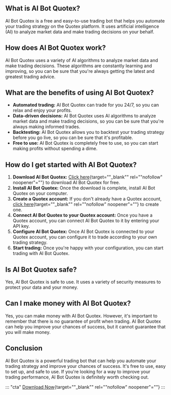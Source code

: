## What is AI Bot Quotex?

AI Bot Quotex is a free and easy-to-use trading bot that helps you
automate your trading strategy on the Quotex platform. It uses
artificial intelligence (AI) to analyze market data and make trading
decisions on your behalf.

## How does AI Bot Quotex work?

AI Bot Quotex uses a variety of AI algorithms to analyze market data and
make trading decisions. These algorithms are constantly learning and
improving, so you can be sure that you\'re always getting the latest and
greatest trading advice.

## What are the benefits of using AI Bot Quotex?

-   **Automated trading:** AI Bot Quotex can trade for you 24/7, so you
    can relax and enjoy your profits.
-   **Data-driven decisions:** AI Bot Quotex uses AI algorithms to
    analyze market data and make trading decisions, so you can be sure
    that you\'re always making informed trades.
-   **Backtesting:** AI Bot Quotex allows you to backtest your trading
    strategy before you go live, so you can be sure that it\'s
    profitable.
-   **Free to use:** AI Bot Quotex is completely free to use, so you can
    start making profits without spending a dime.

## How do I get started with AI Bot Quotex?

1.  **Download AI Bot Quotex:** [Click
    here](\%22https://traff.sbs/brokerqxlid\%22){target=""_blank""
    rel=""nofollow" noopener"=""} to download AI Bot Quotex for
    free.
2.  **Install AI Bot Quotex:** Once the download is complete, install AI
    Bot Quotex on your computer.
3.  **Create a Quotex account:** If you don\'t already have a Quotex
    account, [click
    here](\%22https://quotex.io/en/registration\%22){target=""_blank""
    rel=""nofollow" noopener"=""} to create one.
4.  **Connect AI Bot Quotex to your Quotex account:** Once you have a
    Quotex account, you can connect AI Bot Quotex to it by entering your
    API key.
5.  **Configure AI Bot Quotex:** Once AI Bot Quotex is connected to your
    Quotex account, you can configure it to trade according to your own
    trading strategy.
6.  **Start trading:** Once you\'re happy with your configuration, you
    can start trading with AI Bot Quotex.

## Is AI Bot Quotex safe?

Yes, AI Bot Quotex is safe to use. It uses a variety of security
measures to protect your data and your money.

## Can I make money with AI Bot Quotex?

Yes, you can make money with AI Bot Quotex. However, it\'s important to
remember that there is no guarantee of profit when trading. AI Bot
Quotex can help you improve your chances of success, but it cannot
guarantee that you will make money.

## Conclusion

AI Bot Quotex is a powerful trading bot that can help you automate your
trading strategy and improve your chances of success. It\'s free to use,
easy to set up, and safe to use. If you\'re looking for a way to improve
your trading performance, AI Bot Quotex is definitely worth checking
out.

::: \"cta\"
[Download
Now](\%22https://quotex.io/en/registration\%22){target=""_blank""
rel=""nofollow" noopener"=""}
:::

